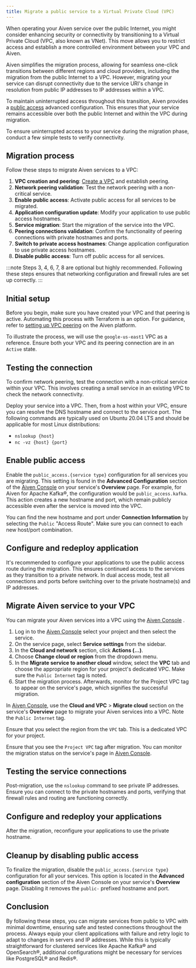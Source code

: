 ```yaml
---
title: Migrate a public service to a Virtual Private Cloud (VPC)
---
```


When operating your Aiven service over the public Internet, you might
consider enhancing security or connectivity by transitioning to a
Virtual Private Cloud (VPC, also known as VNet). This move allows you to
restrict access and establish a more controlled environment between your
VPC and Aiven.

Aiven simplifies the migration process, allowing for seamless one-click
transitions between different regions and cloud providers, including the
migration from the public Internet to a VPC. However, migrating your
service can disrupt connectivity due to the service URI\'s change in
resolution from public IP addresses to IP addresses within a VPC.

To maintain uninterrupted access throughout this transition, Aiven
provides a
[public access](/docs/platform/howto/public-access-in-vpc) advanced configuration. This ensures that your service
remains accessible over both the public Internet and within the VPC
during migration.

To ensure uninterrupted access to your service during the migration
phase, conduct a few simple tests to verify connectivity.

## Migration process

Follow these steps to migrate Aiven services to a VPC:

1.  **VPC creation and peering**:
    [Create a VPC](/docs/platform/howto/manage-vpc-peering) and establish peering.
2.  **Network peering validation**: Test the network peering with a
    non-critical service.
3.  **Enable public access**: Activate public access for all services to
    be migrated.
4.  **Application configuration update**: Modify your application to use
    public access hostnames.
5.  **Service migration**: Start the migration of the service into the
    VPC.
6.  **Peering connections validation**: Confirm the functionality of
    peering connections with private hostnames and ports.
7.  **Switch to private access hostnames**: Change application
    configuration to use private access hostnames.
8.  **Disable public access**: Turn off public access for all services.

:::note
Steps 3, 4, 6, 7, 8 are optional but highly recommended. Following these
steps ensures that networking configuration and firewall rules are set
up correctly.
:::

## Initial setup

Before you begin, make sure you have created your VPC and that peering
is active. Automating this process with Terraform is an option. For
guidance, refer to
[setting up VPC peering](/docs/platform/howto/manage-vpc-peering#platform_howto_setup_vpc_peering) on the Aiven platform.

To illustrate the process, we will use the `google-us-east1` VPC as a
reference. Ensure both your VPC and its peering connection are in an
`Active` state.

## Testing the connection

To confirm network peering, test the connection with a non-critical
service within your VPC. This involves creating a small service in an
existing VPC to check the network connectivity.

Deploy your service into a VPC. Then, from a host within your VPC,
ensure you can resolve the DNS hostname and connect to the service port.
The following commands are typically used on Ubuntu 20.04 LTS and should
be applicable for most Linux distributions:

-   `nslookup {host}`
-   `nc -vz {host} {port}`

## Enable public access

Enable the `public_access.{service type}` configuration for all services
you are migrating. This setting is found in the **Advanced
Configuration** section of the [Aiven
Console](https://console.aiven.io/) on your service\'s **Overview**
page. For example, for Aiven for Apache Kafka®, the configuration would
be `public_access.kafka`. This action creates a new hostname and port,
which remain publicly accessible even after the service is moved into
the VPC.

You can find the new hostname and port under **Connection Information**
by selecting the `Public` \"Access Route\". Make sure you can connect to
each new host/port combination.

## Configure and redeploy application

It\'s recommended to configure your applications to use the public
access route during the migration. This ensures continued access to the
services as they transition to a private network. In dual access mode,
test all connections and ports before switching over to the private
hostname(s) and IP addresses.

## Migrate Aiven service to your VPC

You can migrate your Aiven services into a VPC using the [Aiven
Console](https://console.aiven.io/) .

1.  Log in to the [Aiven Console](https://console.aiven.io/) select your
    project and then select the service.
2.  On the service page, select **Service settings** from the sidebar.
3.  In the **Cloud and network** section, click **Actions (\...)**.
4.  Choose **Change cloud or region** from the dropdown menu.
5.  In the **Migrate service to another cloud** window, select the
    **VPC** tab and choose the appropriate region for your project\'s
    dedicated VPC. Make sure the `Public Internet` tag is
    noted.
6.  Start the migration process. Afterwards, monitor for the Project
    VPC tag to appear on the service's page, which
    signifies the successful migration.

In [Aiven Console](https://console.aiven.io/), use the **Cloud and VPC**
\> **Migrate cloud** section on the service\'s **Overview** page to
migrate your Aiven services into a VPC. Note the `Public Internet` tag.

Ensure that you select the region from the `VPC` tab. This is a
dedicated VPC for your project.

Ensure that you see the `Project VPC` tag after migration. You can
monitor the migration status on the service\'s page in [Aiven
Console](https://console.aiven.io/).

## Testing the service connections

Post-migration, use the `nslookup` command to see private IP addresses.
Ensure you can connect to the private hostnames and ports, verifying
that firewall rules and routing are functioning correctly.

## Configure and redeploy your applications

After the migration, reconfigure your applications to use the private
hostname.

## Cleanup by disabling public access

To finalize the migration, disable the `public_access.{service type}`
configuration for all your services. This option is located in the
**Advanced configuration** section of the Aiven Console on your
service\'s **Overview** page. Disabling it removes the `public-`
prefixed hostname and port.

## Conclusion

By following these steps, you can migrate services from public to VPC
with minimal downtime, ensuring safe and tested connections throughout
the process. Always equip your client applications with failure and
retry logic to adapt to changes in servers and IP addresses. While this
is typically straightforward for clustered services like Apache Kafka®
and OpenSearch®, additional configurations might be necessary for
services like PostgreSQL® and Redis®.

